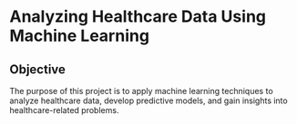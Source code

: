 # Analyzing Healthcare Data Using Machine Learning

## Objective

The purpose of this project is to apply machine learning techniques to analyze healthcare data, develop predictive models, and gain insights into healthcare-related problems. 
